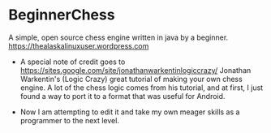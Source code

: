 # BeginnerChess
A simple, open source chess engine written in java by a beginner. https://thealaskalinuxuser.wordpress.com

 * A special note of credit goes to https://sites.google.com/site/jonathanwarkentinlogiccrazy/ Jonathan Warkentin's (Logic Crazy) great tutorial of making your own chess engine. A lot of the chess logic comes from his tutorial, and at first, I just found a way to port it to a format that was useful for Android.

 * Now I am attempting to edit it and take my own meager skills as a programmer to the next level.

